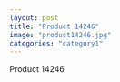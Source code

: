 ```yaml
---
layout: post
title: "Product 14246"
image: "product14246.jpg"
categories: "category1"
---
```

Product 14246

